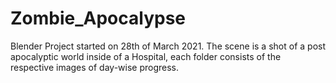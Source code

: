 # Zombie_Apocalypse
Blender Project started on 28th of March 2021.
The scene is a shot of a post apocalyptic world inside of a Hospital, each folder consists of the respective images of day-wise progress.

